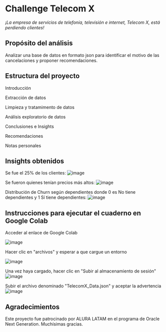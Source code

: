 # Challenge Telecom X
*¡La empresa de servicios de telefonía, televisión e internet, Telecom X, está perdiendo clientes!*

## Propósito del análisis
Analizar una base de datos en formato json para identificar el motivo de las cancelaciones y proponer recomendaciones.

## Estructura del proyecto
Introducción

Extracción de datos

Limpieza y tratamimento de datos

Análisis exploratorio de datos

Conclusiones e Insights

Recomendaciones

Notas personales

## Insights obtenidos
Se fue el 25% de los clientes:
![image](https://github.com/user-attachments/assets/81fb2706-3afa-4227-8af9-0856f95463b1)

Se fueron quienes tenían precios más altos:
![image](https://github.com/user-attachments/assets/83e8ea84-3e4c-42ed-8030-24dec10919f3)

Distribución de Churn según dependientes donde 0 es No tiene dependientes y 1 Sí tiene dependientes:
![image](https://github.com/user-attachments/assets/7f9c76a9-0896-4ea6-b9d6-43a87a372b71)

## Instrucciones para ejecutar el cuaderno en Google Colab
Acceder al enlace de Google Colab

![image](https://github.com/user-attachments/assets/a8a48ab7-bd91-4c01-88b6-f5367a9fc2ac)

Hacer clic en "archivos" y esperar a que cargue un entorno

![image](https://github.com/user-attachments/assets/ed457b43-140e-42cf-a34b-dcaa74160742)

Una vez haya cargado, hacer clic en "Subir al almacenamiento de sesión"
![image](https://github.com/user-attachments/assets/f62ad264-d8b5-4782-ad42-a1bd1c2b07c2)

Subir el archivo denominado "TelecomX_Data.json" y aceptar la advertencia
![image](https://github.com/user-attachments/assets/3b186f21-b727-47a8-a7df-0e8d573d89a9)

## Agradecimientos
Este proyecto fue patrocinado por ALURA LATAM en el programa de Oracle Next Generation. Muchísimas gracias.



